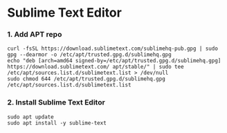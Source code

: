# Sublime Text Editor

### 1. Add APT repo
```shell
curl -fsSL https://download.sublimetext.com/sublimehq-pub.gpg | sudo gpg --dearmor -o /etc/apt/trusted.gpg.d/sublimehq.gpg
echo "deb [arch=amd64 signed-by=/etc/apt/trusted.gpg.d/sublimehq.gpg] https://download.sublimetext.com/ apt/stable/" | sudo tee /etc/apt/sources.list.d/sublimetext.list > /dev/null
sudo chmod 644 /etc/apt/trusted.gpg.d/sublimehq.gpg /etc/apt/sources.list.d/sublimetext.list
```

### 2. Install Sublime Text Editor
```shell
sudo apt update
sudo apt install -y sublime-text
```
